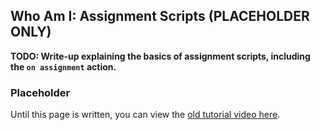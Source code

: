 Who Am I: Assignment Scripts (PLACEHOLDER ONLY)
----------------------------

**TODO: Write-up explaining the basics of assignment scripts, including the `on assignment` action.**

### Placeholder

Until this page is written, you can view the [old tutorial video here](https://one.denizenscript.com/denizen/vids/NPCs%20And%20You:%20Your%20First%20Assignment%20Script).
